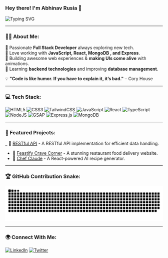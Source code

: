 ### Hey there! I'm Abhinav Rusia 👋

![Typing SVG](https://readme-typing-svg.herokuapp.com?font=Press+Start+2P&pause=800&color=FF8C00&width=500&lines=Code%2C+Create%2C+Innovate!;Tech+Explorer+🚀;Eat%2C+Sleep%2C+Code%2C+Repeat+🔥;Learning+Never+Stops+📖)


---

### 👨‍💻 About Me:
🔹 Passionate **Full Stack Developer** always exploring new tech.  
🔹 Love working with **JavaScript, React, MongoDB , and Express**.  
🔹 Building awesome web experiences & **making UIs come alive** with animations.  
🔹 Learning **backend technologies** and improving **database management**.

💡 **"Code is like humor. If you have to explain it, it’s bad."** – Cory House  

---

### 💻 Tech Stack:
![HTML5](https://img.shields.io/badge/HTML5-%23E34F26.svg?style=for-the-badge&logo=html5&logoColor=white)
![CSS3](https://img.shields.io/badge/CSS3-%231572B6.svg?style=for-the-badge&logo=css3&logoColor=white)
![TailwindCSS](https://img.shields.io/badge/TailwindCSS-%2338B2AC.svg?style=for-the-badge&logo=tailwind-css&logoColor=white)
![JavaScript](https://img.shields.io/badge/JavaScript-%23F7DF1E.svg?style=for-the-badge&logo=javascript&logoColor=black)
![React](https://img.shields.io/badge/React-%2361DAFB.svg?style=for-the-badge&logo=react&logoColor=black)
![TypeScript](https://img.shields.io/badge/typescript-%23007ACC.svg?style=for-the-badge&logo=typescript&logoColor=white)
![NodeJS](https://img.shields.io/badge/node.js-6DA55F?style=for-the-badge&logo=node.js&logoColor=white)
![GSAP](https://img.shields.io/badge/GSAP-%2388CE02.svg?style=for-the-badge&logo=greensock&logoColor=black)
![Express.js](https://img.shields.io/badge/express.js-%23404d59.svg?style=for-the-badge&logo=express&logoColor=%2361DAFB)
![MongoDB](https://img.shields.io/badge/MongoDB-%234ea94b.svg?style=for-the-badge&logo=mongodb&logoColor=white)

---

### 🚀 Featured Projects:
_ 🔗 [RESTful API](https://github.com/Abhinav-Rusia/RESTful-API-.git) - A RESTful API implementation for efficient data handling.
- 🎨 [Feastify Crave Corner](https://github.com/Abhinav-Rusia/Feastify-Js-GSAP-website.git) - A stunning restaurant food delivery website.
- 🤖 [Chef Claude](https://github.com/Abhinav-Rusia/Chef-claude-ReactApp.git) - A React-powered AI recipe generator.


---

### 🏆 GitHub Contribution Snake:
![GitHub Contribution](https://github.com/Platane/snk/raw/output/github-contribution-grid-snake.svg)

---
### 🌍 Connect With Me:
[![LinkedIn](https://img.shields.io/badge/LinkedIn-0A66C2?style=for-the-badge&logo=linkedin&logoColor=white)](https://www.linkedin.com/in/devabhinavrusia/)
[![Twitter](https://img.shields.io/badge/Twitter-1DA1F2?style=for-the-badge&logo=twitter&logoColor=white)](https://x.com/DevAbhi_R)



